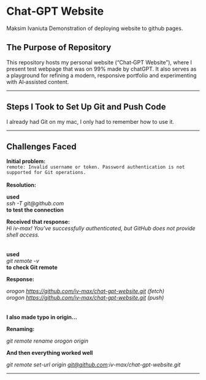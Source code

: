 # Chat‑GPT Website
Maksim Ivaniuta
Demonstration of deploying website to github pages.

## The Purpose of Repository

This repository hosts my personal website (“Chat‑GPT Website”), where I present test webpage that was on 99% made by chatGPT. It also serves as a playground for refining a modern, responsive portfolio and experimenting with AI‑assisted content.

---

## Steps I Took to Set Up Git and Push Code

I already had Git on my mac, I only had to remember how to use it.

---

## Challenges Faced

**Initial problem:**  
 `remote: Invalid username or token. Password authentication is not supported for Git operations.`  
 \
 **Resolution:**

**used** <br/>
_ssh -T git@github.com_\
**to test the connection**

**Received that response:**\
_Hi iv-max! You've successfully authenticated, but GitHub does not provide shell access._  
\
\
**used**\
_git remote -v_\
**to check Git remote**

**Response:**

_orogon https://github.com/iv-max/chat-gpt-website.git (fetch)_  
_orogon https://github.com/iv-max/chat-gpt-website.git (push)_
\
\
\
**I also made typo in origin...**

**Renaming:**

_git remote rename orogon origin_

**And then everything worked well**

_git remote set-url origin git@github.com:iv-max/chat-gpt-website.git_

---
